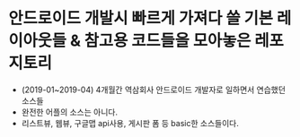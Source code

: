 # 안드로이드 개발시 빠르게 가져다 쓸 기본 레이아웃들 & 참고용 코드들을 모아놓은 레포지토리
- (2019-01~2019-04) 4개월간 역삼회사 안드로이드 개발자로 일하면서 연습했던 소스들
- 완전한 어플의 소스는 아니다.
- 리스트뷰, 웹뷰, 구글맵 api사용, 게시판 폼 등 basic한 소스들이다.

